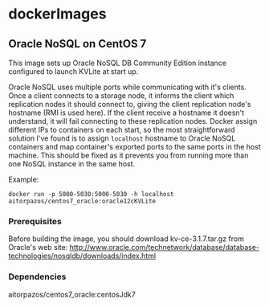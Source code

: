 # dockerImages

## Oracle NoSQL on CentOS 7

This image sets up Oracle NoSQL DB Community Edition instance configured to 
launch KVLite at start up.

Oracle NoSQL uses multiple ports while communicating with it's clients. Once a client connects to a storage node, it informs the client which replication nodes it should connect to, giving the client replication node's hostname (RMI is used here). If the client receive a hostname it doesn't understand, it will fail connecting to these replication nodes. Docker assign different IPs to containers on each start, so the most straightforward solution I've found is to assign `localhost` hostname to Oracle NoSQL containers and map container's exported ports to the same ports in the host machine. This should be fixed as it prevents you from running more than one NoSQL instance in the same host.

Example:

```
docker run -p 5000-5030:5000-5030 -h localhost aitorpazos/centos7_oracle:oracle12cKVLite
```

### Prerequisites

Before building the image, you should download kv-ce-3.1.7.tar.gz from Oracle's 
web site: http://www.oracle.com/technetwork/database/database-technologies/nosqldb/downloads/index.html

### Dependencies

aitorpazos/centos7_oracle:centosJdk7
